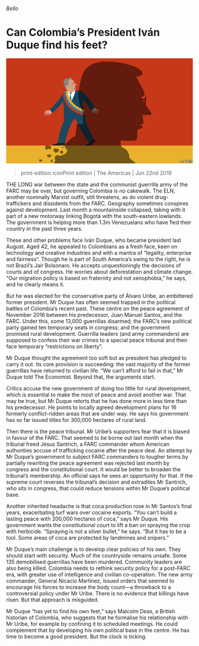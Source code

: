 ###### Bello

# Can Colombia’s President Iván Duque find his feet? 

![image](images/20190622_AMD001_0.jpg) 

> print-edition iconPrint edition | The Americas | Jun 22nd 2019 

THE LONG war between the state and the communist guerrilla army of the FARC may be over, but governing Colombia is no cakewalk. The ELN, another nominally Marxist outfit, still threatens, as do violent drug-traffickers and dissidents from the FARC. Geography sometimes conspires against development. Last month a mountainside collapsed, taking with it part of a new motorway linking Bogotá with the south-eastern lowlands. The government is helping more than 1.3m Venezuelans who have fled their country in the past three years. 

These and other problems face Iván Duque, who became president last August. Aged 42, he appealed to Colombians as a fresh face, keen on technology and creative industries and with a mantra of “legality, enterprise and fairness”. Though he is part of South America’s swing to the right, he is not Brazil’s Jair Bolsonaro. He accepts unquestioningly the decisions of courts and of congress. He worries about deforestation and climate change. “Our migration policy is based on fraternity and not xenophobia,” he says, and he clearly means it. 

But he was elected for the conservative party of Álvaro Uribe, an embittered former president. Mr Duque has often seemed trapped in the political battles of Colombia’s recent past. These centre on the peace agreement of November 2016 between his predecessor, Juan Manuel Santos, and the FARC. Under this, some 13,000 guerrillas disarmed; the FARC’s new political party gained ten temporary seats in congress; and the government promised rural development. Guerrilla leaders (and army commanders) are supposed to confess their war crimes to a special peace tribunal and then face temporary “restrictions on liberty”. 

Mr Duque thought the agreement too soft but as president has pledged to carry it out. Its core provision is succeeding: the vast majority of the former guerrillas have returned to civilian life. “We can’t afford to fail in that,” Mr Duque told The Economist. Beyond that, the arguments start. 

Critics accuse the new government of doing too little for rural development, which is essential to make the most of peace and avoid another war. That may be true, but Mr Duque retorts that he has done more in less time than his predecessor. He points to locally agreed development plans for 16 formerly conflict-ridden areas that are under way. He says his government has so far issued titles for 300,000 hectares of rural land. 

Then there is the peace tribunal. Mr Uribe’s supporters fear that it is biased in favour of the FARC. That seemed to be borne out last month when the tribunal freed Jésus Santrich, a FARC commander whom American authorities accuse of trafficking cocaine after the peace deal. An attempt by Mr Duque’s government to subject FARC commanders to tougher terms by partially rewriting the peace agreement was rejected last month by congress and the constitutional court. It would be better to broaden the tribunal’s membership. An official says he sees an opportunity for that. If the supreme court reverses the tribunal’s decision and extradites Mr Santrich, who sits in congress, that could reduce tensions within Mr Duque’s political base. 

Another inherited headache is that coca production rose in Mr Santos’s final years, exacerbating turf wars over cocaine exports. “You can’t build a lasting peace with 200,000 hectares of coca,” says Mr Duque. His government wants the constitutional court to lift a ban on spraying the crop with herbicide. “Spraying is not a silver bullet,” he says. “But it has to be a tool. Some areas of coca are protected by landmines and snipers.” 

Mr Duque’s main challenge is to develop clear policies of his own. They should start with security. Much of the countryside remains unsafe. Some 135 demobilised guerrillas have been murdered. Community leaders are also being killed. Colombia needs to rethink security policy for a post-FARC era, with greater use of intelligence and civilian co-operation. The new army commander, General Nicacio Martínez, issued orders that seemed to encourage his forces to increase the body count—a throwback to a controversial policy under Mr Uribe. There is no evidence that killings have risen. But that approach is misguided. 

Mr Duque “has yet to find his own feet,” says Malcolm Deas, a British historian of Colombia, who suggests that he formalise his relationship with Mr Uribe, for example by confining it to scheduled meetings. He could complement that by developing his own political base in the centre. He has time to become a good president. But the clock is ticking. 

